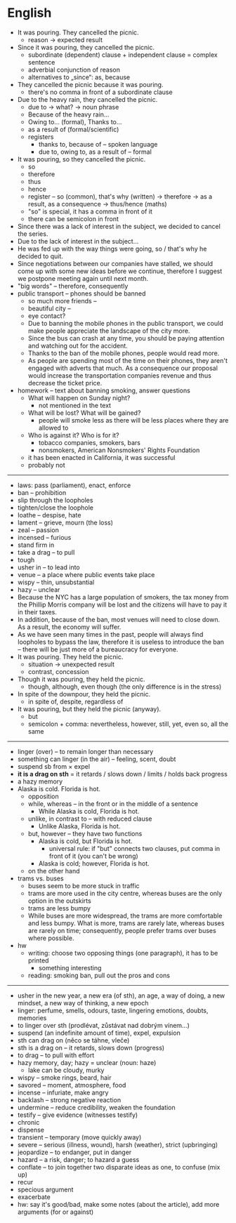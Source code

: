 # English

- It was pouring. They cancelled the picnic.
	- reason → expected result
- Since it was pouring, they cancelled the picnic.
	- subordinate (dependent) clause + independent clause = complex sentence
	- adverbial conjunction of reason
	- alternatives to „since“: as, because
- They cancelled the picnic because it was pouring.
	- there's no comma in front of a subordinate clause
- Due to the heavy rain, they cancelled the picnic.
	- due to → what? → noun phrase
	- Because of the heavy rain…
	- Owing to… (formal), Thanks to…
	- as a result of (formal/scientific)
	- registers
		- thanks to, because of – spoken language
		- due to, owing to, as a result of – formal
- It was pouring, so they cancelled the picnic.
	- so
	- therefore
	- thus
	- hence
	- register – so (common), that's why (written) → therefore → as a result, as a consequence → thus/hence (maths)
	- "so" is special, it has a comma in front of it
	- there can be semicolon in front
- Since there was a lack of interest in the subject, we decided to cancel the series.
- Due to the lack of interest in the subject…
- He was fed up with the way things were going, so / that's why he decided to quit.
- Since negotiations between our companies have stalled, we should come up with some new ideas before we continue, therefore I suggest we postpone meeting again until next month.
- "big words" – therefore, consequently
- public transport – phones should be banned
	- so much more friends – 
	- beautiful city – 
	- eye contact?
	- Due to banning the mobile phones in the public transport, we could make people appreciate the landscape of the city more.
	- Since the bus can crash at any time, you should be paying attention and watching out for the accident.
	- Thanks to the ban of the mobile phones, people would read more.
	- As people are spending most of the time on their phones, they aren't engaged with adverts that much. As a consequence our proposal would increase the transportation companies revenue and thus decrease the ticket price.
- homework – text about banning smoking, answer questions
	- What will happen on Sunday night?
		- not mentioned in the text
	- What will be lost? What will be gained?
		- people will smoke less as there will be less places where they are allowed to
	- Who is against it? Who is for it?
		- tobacco companies, smokers, bars
		- nonsmokers, American Nonsmokers' Rights Foundation
	- it has been enacted in California, it was successful
	- probably not

---

- laws: pass (parliament), enact, enforce
- ban – prohibition
- slip through the loopholes
- tighten/close the loophole
- loathe – despise, hate
- lament – grieve, mourn (the loss)
- zeal – passion
- incensed – furious
- stand firm in
- take a drag – to pull
- tough
- usher in – to lead into
- venue – a place where public events take place
- wispy – thin, unsubstantial
- hazy – unclear
- Because the NYC has a large population of smokers, the tax money from the Phillip Morris company will be lost and the citizens will have to pay it in their taxes.
- In addition, because of the ban, most venues will need to close down. As a result, the economy will suffer.
- As we have seen many times in the past, people will always find loopholes to bypass the law, therefore it is useless to introduce the ban – there will be just more of a bureaucracy for everyone.
- It was pouring. They held the picnic.
	- situation → unexpected result
	- contrast, concession
- Though it was pouring, they held the picnic.
	- though, although, even though (the only difference is in the stress)
- In spite of the downpour, they held the picnic.
	- in spite of, despite, regardless of
- It was pouring, but they held the picnic (anyway).
	- but
	- semicolon + comma: nevertheless, however, still, yet, even so, all the same

---

- linger (over) – to remain longer than necessary
- something can linger (in the air) – feeling, scent, doubt
- suspend sb from × expel
- **it is a drag on sth** = it retards / slows down / limits / holds back progress
- a hazy memory
- Alaska is cold. Florida is hot.
	- opposition
	- while, whereas – in the front or in the middle of a sentence
		- While Alaska is cold, Florida is hot.
	- unlike, in contrast to – with reduced clause
		- Unlike Alaska, Florida is hot.
	- but, however – they have two functions
		- Alaska is cold, but Florida is hot.
			- universal rule: if "but" connects two clauses, put comma in front of it (you can't be wrong)
		- Alaska is cold; however, Florida is hot. 
	- on the other hand
- trams vs. buses
	- buses seem to be more stuck in traffic
	- trams are more used in the city centre, whereas buses are the only option in the outskirts
	- trams are less bumpy
	- While buses are more widespread, the trams are more comfortable and less bumpy. What is more, trams are rarely late, whereas buses are rarely on time; consequently, people prefer trams over buses where possible.
- hw
	- writing: choose two opposing things (one paragraph), it has to be printed
		- something interesting
	- reading: smoking ban, pull out the pros and cons

---

- usher in the new year, a new era (of sth), an age, a way of doing, a new mindset, a new way of thinking, a new epoch
- linger: perfume, smells, odours, taste, lingering emotions, doubts, memories
- to linger over sth (prodlévat, zůstávat nad dobrým vínem…)
- suspend (an indefinite amount of time), expel, expulsion
- sth can drag on (něco se táhne, vleče)
- sth is a drag on – it retards, slows down (progress)
- to drag – to pull with effort
- hazy memory, day; hazy = unclear (noun: haze)
	- lake can be cloudy, murky
- wispy – smoke rings, beard, hair
- savored – moment, atmosphere, food
- incense – infuriate, make angry
- backlash – strong negative reaction
- undermine – reduce credibility, weaken the foundation
- testify – give evidence (witnesses testify)
- chronic
- dispense
- transient – temporary (move quickly away)
- severe – serious (illness, wound), harsh (weather), strict (upbringing)
- jeopardize – to endanger, put in danger
- hazard – a risk, danger; to hazard a guess
- conflate – to join together two disparate ideas as one, to confuse (mix up)
- recur
- specious argument
- exacerbate
- hw: say it's good/bad, make some notes (about the article), add more arguments (for or against)